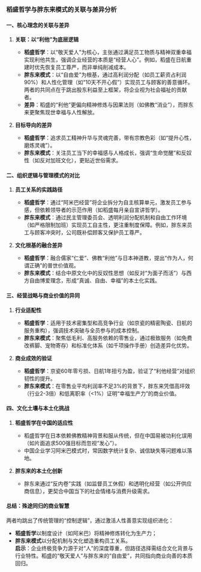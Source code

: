 ### 稻盛哲学与胖东来模式的关联与差异分析

#### **一、核心理念的关联与差异**
1. **关联：以“利他”为底层逻辑**
    - **稻盛哲学**：以“敬天爱人”为核心，主张通过满足员工物质与精神双重幸福实现利他共生，强调企业经营的本质是“经营人心”。例如，稻盛在日航重建时优先恢复员工尊严，而非单纯削减成本。
    - **胖东来模式**：以“自由爱”为根基，通过高利润分配（如员工薪资占利润90%）和人性化管理（如“10天不开心假”）实现员工与顾客的善意循环。两者的共同点在于跳出股东利益至上框架，将企业视为社会福祉的贡献者。
    - **差异**：稻盛的“利他”更偏向精神修炼与因果法则（如佛教“消业”），而胖东来更聚焦现世幸福与人性解放。

2. **目标导向的差异**
    - **稻盛哲学**：追求员工精神升华与灵魂完善，带有宗教色彩（如“提升心性，磨炼灵魂”）。
    - **胖东来模式**：关注员工当下的幸福感与人格成长，强调“生命觉醒”和反奴性（如反对加班文化），更贴近世俗需求。

#### **二、组织逻辑与管理模式的对比**
1. **员工关系的实践路径**
    - **稻盛哲学**：通过“阿米巴经营”将企业拆分为自主核算单元，激发员工参与感，但依赖领导者的示范作用（如稻盛每月亲自宣讲哲学）。
    - **胖东来模式**：通过民主管理委员会、透明利润分配机制和自由工作环境（如严格限制加班）实现员工自主性，更注重制度保障。例如，胖东来员工与顾客冲突时，公司既补偿顾客又保护员工尊严。

2. **文化根基的融合差异**
    - **稻盛哲学**：融合儒家“仁爱”、佛教“利他”与日本神道教，提出“作为人，何谓正确”的普世价值观。
    - **胖东来模式**：结合中原文化中的反奴性思想（如反对“为面子而活”）与西方自由博爱理念，形成“真诚、自由、幸福”的本土化实践。

#### **三、经营战略与商业价值的异同**
1. **行业适配性**
    - **稻盛哲学**：适用于技术密集型和高竞争行业（如京瓷的精密陶瓷、日航的服务重构），强调技术突破与全员参与的成本控制。
    - **胖东来模式**：聚焦低毛利、高服务依赖的零售业，通过极致服务（如免费改裤脚、宠物寄存）和标准化体系（如千项操作手册）创造差异化优势。

2. **商业成效的验证**
    - **稻盛哲学**：京瓷60年零亏损、日航1年扭亏为盈，验证了“利他经营”对组织韧性的提升。
    - **胖东来模式**：在零售业平均利润率不足3%的背景下，胖东来凭借高坪效（行业2-3倍）和低离职率（<1%）证明“幸福生产力”的商业价值。

#### **四、文化土壤与本土化挑战**
1. **稻盛哲学在中国的适应性**
    - 稻盛哲学在日本依赖佛教精神背景和服从传统，但在中国易被功利化误用（如片面追求500强目标而忽视“发心”）。
    - 中国企业学习阿米巴模式时，常因数字统计复杂、诚信缺失等问题难以落地。

2. **胖东来的本土化创新**
    - 胖东来通过“反内卷”实践（如监督员工休假）和透明化经营（如公开供应商信息），更契合中国当下的社会情绪与消费升级需求。

#### **总结：殊途同归的商业智慧**
两者均跳出了传统管理的“控制逻辑”，通过激活人性善意实现组织进化：
- **稻盛哲学**以制度设计（如阿米巴）将精神修炼转化为生产力；
- **胖东来模式**以分配机制与文化塑造重构员工关系。  
  **启示**：企业终极竞争力源于对“人”的深度尊重，但路径选择需结合文化背景与行业特性。稻盛的“敬天爱人”与胖东来的“自由爱”，共同指向商业向善的本质回归。